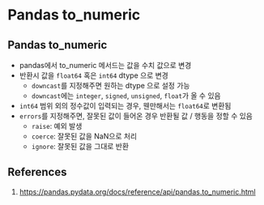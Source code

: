 # Pandas to_numeric

## Pandas to_numeric

- pandas에서 to_numeric 메서드는 값을 수치 값으로 변경
- 반환시 값을 `float64` 혹은 `int64` dtype 으로 변경
  - `downcast`를 지정해주면 원하는 dtype 으로 설정 가능
  - `downcast`에는 `integer`, `signed`, `unsigned`, `float`가 올 수 있음
- `int64` 범위 외의 정수값이 입력되는 경우, 웬만해서는 `float64`로 변환됨
- `errors`를 지정해주면, 잘못된 값이 들어온 경우 반환될 값 / 행동을 정할 수 있음
  - `raise`: 예외 발생
  - `coerce`: 잘못된 값을 NaN으로 처리
  - `ignore`: 잘못된 값을 그대로 반환

## References

1. https://pandas.pydata.org/docs/reference/api/pandas.to_numeric.html
